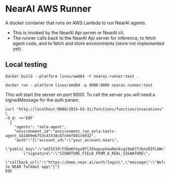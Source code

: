 # NearAI AWS Runner
A docker container that runs on AWS Lambda to run NearAI agents.
 * This is invoked by the NearAI Api server or NearAI cli.
 * The runner calls back to the NearAI Api server for inference,
to fetch agent code, and to fetch and store environments (store not implemented yet).


## Local testing
`docker build --platform linux/amd64 -t nearai-runner:test .`

`docker run --platform linux/amd64 -p 9000:8080 nearai-runner:test`

This will start the server on port 9000. To call the server you will need a signedMessage for the auth param.
```
curl "http://localhost:9000/2015-03-31/functions/function/invocations" \
-d @- <<'EOF'
  {
    "agents": "xela-agent",
    "environment_id":"environment_run_xela-tools-agent_541869e6753c41538c87cb6f681c6932",
    "auth":"{\"account_id\":\"your_account.near\",
        \"public_key\":\"ed25519:F5DeKFoya9fl35hapvpXxwReoksgi9a677JkniDIFLAW\",
        \"signature\":\"SIGNATURE_FIELD_FROM_A_REAL_SIGNATURE\",
        \"callback_url\":\"https://demo.near.ai/auth/login\",\"message\":\"Welcome to NEAR Talkbot app\"}"}
EOF
```

